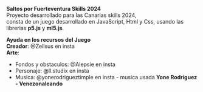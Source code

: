 **Saltos por Fuerteventura Skills 2024**<br />
Proyecto desarrollado para las Canarias skills 2024,<br />
consta de un juego desarrollado en JavaScript, Html y Css, usando las librerias **p5.js** y **ml5.js**.

**Ayuda en los recursos del Juego**<br />
**Creador**: @Zellsus en insta<br />
**Arte**: <br />
  - Fondos y obstaculos: @Alepsie en insta
  - Personaje: @ll.studix en insta
  - Musica: @yonerodrigueztimple en insta - musica usada **Yone Rodríguez - Venezonaleando**
